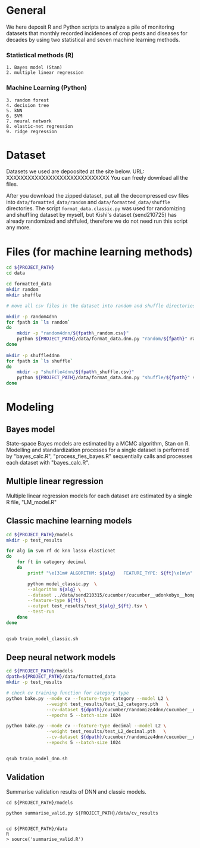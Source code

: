 # General

We here deposit R and Python scripts to analyze a pile of monitoring datasets 
that monthly recorded incidences of crop pests and diseases for decades
by using two statistical and seven machine learning methods.

### Statistical methods (R)
    1. Bayes model (Stan)
    2. multiple linear regression
### Machine Learning (Python)
    3. random forest
    4. decision tree
    5. kNN
    6. SVM
    7. neural network
    8. elastic-net regression
    9. ridge regression

# Dataset

Datasets we used are depoosited at the site below.
URL: XXXXXXXXXXXXXXXXXXXXXXXXXXXXX
You can freely download all the files.

After you download the zipped dataset, put all the decompressed csv files into
`data/formatted_data/random` and `data/formatted_data/shuffle` directories.
The script `format_data.classic.py` was used for randomizing and shuffling dataset
by myself, but Kishi's dataset (send210725) has already randomized and shffuled,
therefore we do not need run this script any more.

# Files (for machine learning methods)

```bash
cd ${PROJECT_PATH}
cd data

cd formatted_data
mkdir random
mkdir shuffle

# move all csv files in the dataset into random and shuffle directories

mkdir -p random4dnn
for fpath in `ls random`
do
    mkdir -p "random4dnn/${fpath%_random.csv}"
    python ${PROJECT_PATH}/data/format_data.dnn.py "random/${fpath}" random4dnn/${fpath%_random.csv}
done
    
mkdir -p shuffle4dnn
for fpath in `ls shuffle`
do
    mkdir -p "shuffle4dnn/${fpath%_shuffle.csv}"
    python ${PROJECT_PATH}/data/format_data.dnn.py "shuffle/${fpath}" shuffle4dnn/${fpath%_shuffle.csv}
done
```

# Modeling

## Bayes model

State-space Bayes models are estimated by a MCMC algorithm, Stan on R.
Modelling and standardization processes for a single dataset is performed by "bayes_calc.R",
"process_fies_bayes.R" sequentially calls and processes each dataset with "bayes_calc.R".

## Multiple linear regression

Multiple linear regression models for each dataset are estimated by a single R file, "LM_model.R"

## Classic machine learning models

```bash
cd ${PROJECT_PATH}/models
mkdir -p test_results

for alg in svm rf dc knn lasso elasticnet
do
    for ft in category decimal
    do
        printf "\e[31m# ALGORITHM: ${alg}   FEATURE_TYPE: ${ft}\e[m\n"

        python model_classic.py  \
        --algorithm ${alg} \
        --dataset ../data/send210315/cucumber/cucumber__udonkobyo__hompohasseimenseki.csv \
        --feature-type ${ft} \
        --output test_results/test_${alg}_${ft}.tsv \
        --test-run
    done
done


qsub train_model_classic.sh
```

## Deep neural network models

```bash
cd ${PROJECT_PATH}/models
dpath=${PROJECT_PATH}/data/formatted_data
mkdir -p test_results

# check cv training function for category type
python bake.py --mode cv --feature-type category --model L2 \
               --weight test_results/test_L2_category.pth   \
               --cv-dataset ${dpath}/cucumber/randomize4dnn/cucumber__udonkobyo__hompohatsubyoyoritsu \
               --epochs 5 --batch-size 1024

python bake.py --mode cv --feature-type decimal --model L2 \
               --weight test_results/test_L2_decimal.pth   \
               --cv-dataset ${dpath}/cucumber/randomize4dnn/cucumber__udonkobyo__hompohatsubyoyoritsu \
               --epochs 5 --batch-size 1024


qsub train_model_dnn.sh
```


## Validation

Summarise validation results of DNN and classic models.

```
cd ${PROJECT_PATH}/models

python summarise_valid.py ${PROJECT_PATH}/data/cv_results


cd ${PROJECT_PATH}/data
R
> source('summarise_valid.R')
```



